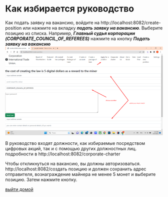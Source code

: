 # Как избирается руководство


Как подать заявку на вакансию, войдите на http://localhost:8082/create-position
или нажмите на вкладку ***подать заявку на вакансию***.
Выберите позицию из списка.
Например, ***Главный судья корпорации (CORPORATE_COUNCIL_OF_REFEREES)***
нажмите на кнопку ***Подать заявку на вакансию***
![подать заявку на должность](../screenshots/positionEng.png)


В руководство входят должности, как избираемые посредством цифровых акций, так и с помощью других должностных лиц.
подробности в http://localhost:8082/corporate-charter

Чтобы откликнуться на вакансию, вы должны авторизоваться.
http://localhost:8082/создать позицию
и должен сохранить адрес отправителя, вознаграждение майнера
не менее 5 монет и выберите позицию. Затем нажмите кнопку.



[выйти домой](./documentationRus.md)